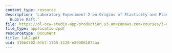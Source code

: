 ```yaml
---
content_type: resource
description: 'Laboratory Experiment 2 on Origins of Elasticity and Plasticity: The
  Bubble Raft.'
file: https://ol-ocw-studio-app-production.s3.amazonaws.com/courses/3-032-mechanical-behavior-of-materials-fall-2007/316bd7026fb717651120e800861874aa_lab2.pdf
file_type: application/pdf
resourcetype: Document
title: lab2.pdf
uid: 316bd702-6fb7-1765-1120-e800861874aa
---
```


